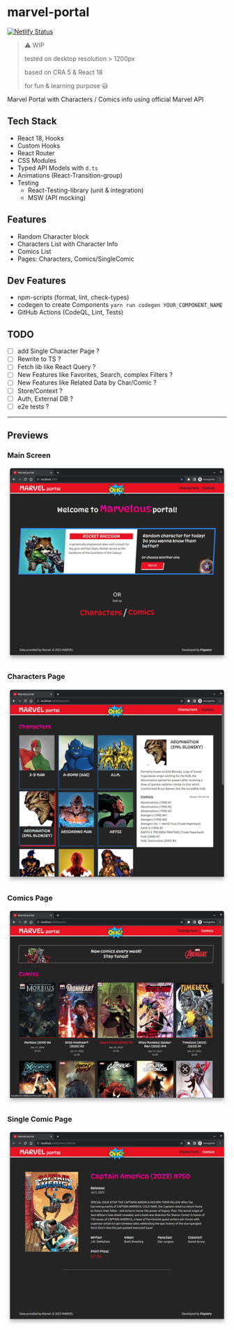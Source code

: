 # marvel-portal

[![Netlify Status](https://api.netlify.com/api/v1/badges/0b6a5fe9-3a17-455e-98ce-21364f265c62/deploy-status)](https://app.netlify.com/sites/filgeary-marvel-portal/deploys)

> ⚠️ WIP
>
> tested on desktop resolution > 1200px
>
> based on CRA 5 & React 18
>
> for fun & learning purpose 😃

Marvel Portal with Characters / Comics info using official Marvel API

## Tech Stack

- React 18, Hooks
- Custom Hooks
- React Router
- CSS Modules
- Typed API Models with `d.ts`
- Animations (React-Transition-group)
- Testing
  - React-Testing-library (unit & integration)
  - MSW (API mocking)

## Features

- Random Character block
- Characters List with Character Info
- Comics List
- Pages: Characters, Comics/SingleComic

## Dev Features

- npm-scripts (format, lint, check-types)
- codegen to create Components `yarn run codegen YOUR_COMPONENT_NAME`
- GitHub Actions (CodeQL, Lint, Tests)

## TODO

- [ ] add Single Character Page ?
- [ ] Rewrite to TS ?
- [ ] Fetch lib like React Query ?
- [ ] New Features like Favorites, Search, complex Filters ?
- [ ] New Features like Related Data by Char/Comic ?
- [ ] Store/Context ?
- [ ] Auth, External DB ?
- [ ] e2e tests ?

---

## Previews

### Main Screen

![main-screen](assets/00-main-screen.webp)

### Characters Page

![characters-page](assets/01-characters-page.webp)

### Comics Page

![comics-page](assets/02-comics-page.webp)

### Single Comic Page

![single-comic-page](assets/10-single-comic-page.webp)
